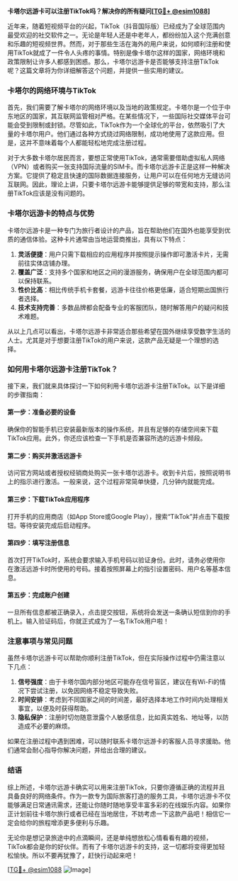 **卡塔尔远游卡可以注册TikTok吗？解决你的所有疑问[[TG💪+ @esim1088](https://t.me/s/esim1088)]**

近年来，随着短视频平台的兴起，TikTok（抖音国际版）已经成为了全球范围内最受欢迎的社交软件之一。无论是年轻人还是中老年人，都纷纷加入这个充满创意和乐趣的短视频世界。然而，对于那些生活在海外的用户来说，如何顺利注册和使用TikTok就成了一件令人头疼的事情。特别是像卡塔尔这样的国家，网络环境和政策限制让许多人都感到困惑。那么，卡塔尔远游卡是否能够支持注册TikTok呢？这篇文章将为你详细解答这个问题，并提供一些实用的建议。

### 卡塔尔的网络环境与TikTok

首先，我们需要了解卡塔尔的网络环境以及当地的政策规定。卡塔尔是一个位于中东地区的国家，其互联网监管相对严格。在某些情况下，一些国际社交媒体平台可能会受到限制或封锁。尽管如此，TikTok作为一个全球化的平台，依然吸引了大量的卡塔尔用户。他们通过各种方式绕过网络限制，成功地使用了这款应用。但是，这并不意味着每个人都能轻松地完成注册过程。

对于大多数卡塔尔居民而言，要想正常使用TikTok，通常需要借助虚拟私人网络（VPN）或者购买一张支持国际流量的SIM卡。而卡塔尔远游卡正是这样一种解决方案。它提供了稳定且快速的国际数据连接服务，让用户可以在任何地方无缝访问互联网。因此，理论上讲，只要卡塔尔远游卡能够提供足够的带宽和支持，那么注册TikTok应该是没有问题的。

### 卡塔尔远游卡的特点与优势

卡塔尔远游卡是一种专门为旅行者设计的产品，旨在帮助他们在国外也能享受到优质的通信体验。这种卡片通常由当地运营商推出，具有以下特点：

1. **灵活便捷**：用户只需下载相应的应用程序并按照提示操作即可激活卡片，无需前往实体店铺办理。
2. **覆盖广泛**：支持多个国家和地区之间的漫游服务，确保用户在全球范围内都可以保持联系。
3. **性价比高**：相比传统手机卡套餐，远游卡往往价格更低廉，适合短期出国旅行者选择。
4. **技术支持完善**：多数品牌都会配备专业的客服团队，随时解答用户的疑问和技术难题。

从以上几点可以看出，卡塔尔远游卡非常适合那些希望在国外继续享受数字生活的人士。尤其是对于想要注册TikTok的用户来说，这款产品无疑是一个理想的选择。

### 如何用卡塔尔远游卡注册TikTok？

接下来，我们就来具体探讨一下如何利用卡塔尔远游卡注册TikTok。以下是详细的步骤指南：

#### 第一步：准备必要的设备
确保你的智能手机已安装最新版本的操作系统，并且有足够的存储空间来下载TikTok应用。此外，你还应该检查一下手机是否兼容所选的远游卡频段。

#### 第二步：购买并激活远游卡
访问官方网站或者授权经销商处购买一张卡塔尔远游卡。收到卡片后，按照说明书上的指示进行激活。一般来说，这个过程非常简单快捷，几分钟内就能完成。

#### 第三步：下载TikTok应用程序
打开手机的应用商店（如App Store或Google Play），搜索“TikTok”并点击下载按钮。等待安装完成后启动程序。

#### 第四步：填写注册信息
首次打开TikTok时，系统会要求输入手机号码以验证身份。此时，请务必使用你在激活远游卡时所使用的号码。接着按照屏幕上的指引设置密码、用户名等基本信息。

#### 第五步：完成账户创建
一旦所有信息都被正确录入，点击提交按钮，系统将会发送一条确认短信到你的手机上。输入验证码后，你就正式成为了一名TikTok用户啦！

### 注意事项与常见问题

虽然卡塔尔远游卡可以帮助你顺利注册TikTok，但在实际操作过程中仍需注意以下几点：

1. **信号强度**：由于卡塔尔国内部分地区可能存在信号盲区，建议在有Wi-Fi的情况下尝试注册，以免因网络不稳定导致失败。
2. **时间安排**：考虑到不同国家之间的时间差，最好选择本地工作时间内处理相关事宜，以便及时获得帮助。
3. **隐私保护**：注册时切勿随意泄露个人敏感信息，比如真实姓名、地址等，以防造成不必要的麻烦。

如果在注册过程中遇到困难，可以随时联系卡塔尔远游卡的客服人员寻求援助。他们通常会耐心指导你解决问题，并给出合理的建议。

### 结语

综上所述，卡塔尔远游卡确实可以用来注册TikTok，只要你遵循正确的流程并且具备良好的网络条件。作为一款专为国际旅客打造的服务工具，卡塔尔远游卡不仅能够满足日常通讯需求，还能让你随时随地享受丰富多彩的在线娱乐内容。如果你正计划前往卡塔尔旅行或者已经在当地居住，不妨考虑一下这款产品吧！相信它一定会给你的旅程增添更多便利与乐趣。

无论你是想记录旅途中的点滴瞬间，还是单纯想放松心情看看有趣的视频，TikTok都会是你的好伙伴。而有了卡塔尔远游卡的支持，这一切都将变得更加轻松愉快。所以不要再犹豫了，赶快行动起来吧！

[[TG💪+ @esim1088](https://t.me/s/esim1088) ![Image](https://i.postimg.cc/4NQfJmqS/Snipaste-2025-05-13-00-14-12.png)]